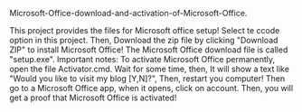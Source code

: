 Microsoft-Office-download-and-activation-of-Microsoft-Office.

This project provides the files for Microsoft office setup! Select te ccode option in this project. Then, Download the zip file by clicking "Download ZIP" to install Microsoft Office! The Microsoft Office download file is called "setup.exe". Important notes: To activate Microsoft Office permanently, open the file Activator.cmd. Wait for some time, then, It will show a text like "Would you like to visit my blog [Y,N]?", Then, restart you computer! Then go to a Microsoft Office app, when it opens, click on account. Then, you will get a proof that Microsoft Office is activated!
